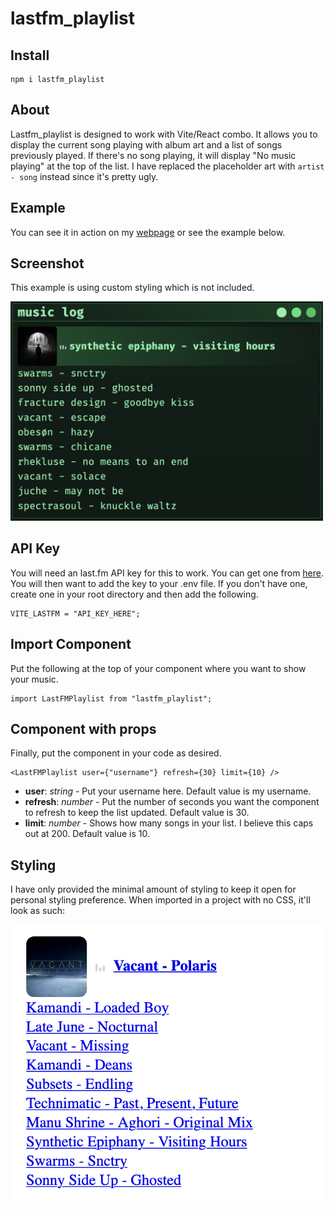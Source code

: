 # lastfm_playlist

## Install

```
npm i lastfm_playlist
```

## About

Lastfm_playlist is designed to work with Vite/React combo. It allows you to display the current song playing with album art and a list of songs previously played. If there's no song playing, it will display "No music playing" at the top of the list. I have replaced the placeholder art with `artist - song` instead since it's pretty ugly.

## Example

You can see it in action on my [webpage](https://vagabond.sh) or see the example below.

## Screenshot

This example is using custom styling which is not included.

<img src="./example.png" width="500px" alt="styled example"/>

## API Key

You will need an last.fm API key for this to work. You can get one from [here](https://www.last.fm/api/account/create).
You will then want to add the key to your .env file. If you don't have one, create one in your root directory and then add the following.

```tsx
VITE_LASTFM = "API_KEY_HERE";
```

## Import Component

Put the following at the top of your component where you want to show your music.

```tsx
import LastFMPlaylist from "lastfm_playlist";
```

## Component with props

Finally, put the component in your code as desired.

```tsx
<LastFMPlaylist user={"username"} refresh={30} limit={10} />
```

- **user**: _string_ - Put your username here. Default value is my username.
- **refresh**: _number_ - Put the number of seconds you want the component to refresh to keep the list updated. Default value is 30.
- **limit**: _number_ - Shows how many songs in your list. I believe this caps out at 200. Default value is 10.

## Styling

I have only provided the minimal amount of styling to keep it open for personal styling preference. When imported in a project with no CSS, it'll look as such:

<img src="./example_nostyle.png" width="500px" alt="unstyled example"/>
